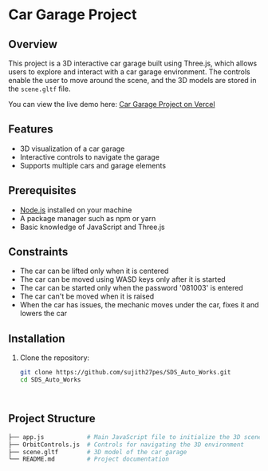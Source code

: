 # Car Garage Project

## Overview

This project is a 3D interactive car garage built using Three.js, which allows users to explore and interact with a car garage environment. The controls enable the user to move around the scene, and the 3D models are stored in the `scene.gltf` file.

You can view the live demo here: [Car Garage Project on Vercel](https://sds-auto-works-sujithravichandran27gmailcoms-projects.vercel.app/)

## Features

- 3D visualization of a car garage
- Interactive controls to navigate the garage
- Supports multiple cars and garage elements

## Prerequisites

- [Node.js](https://nodejs.org/) installed on your machine
- A package manager such as npm or yarn
- Basic knowledge of JavaScript and Three.js

## Constraints

- The car can be lifted only when it is centered
- The car can be moved using WASD keys only after it is started
- The car can be started only when the password '081003' is entered
- The car can't be moved when it is raised
- When the car has issues, the mechanic moves under the car, fixes it and lowers the car

## Installation

1. Clone the repository:

   ```bash
   git clone https://github.com/sujith27pes/SDS_Auto_Works.git
   cd SDS_Auto_Works




  ## Project Structure

```bash
├── app.js            # Main JavaScript file to initialize the 3D scene
├── OrbitControls.js  # Controls for navigating the 3D environment
├── scene.gltf        # 3D model of the car garage
└── README.md         # Project documentation







